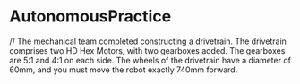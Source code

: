 # AutonomousPractice
// The mechanical team completed constructing a drivetrain. The drivetrain comprises two HD Hex Motors, with two gearboxes added. The gearboxes are 5:1 and 4:1 on each side. The wheels of the drivetrain have a diameter of 60mm, and you must move the robot exactly 740mm forward.

